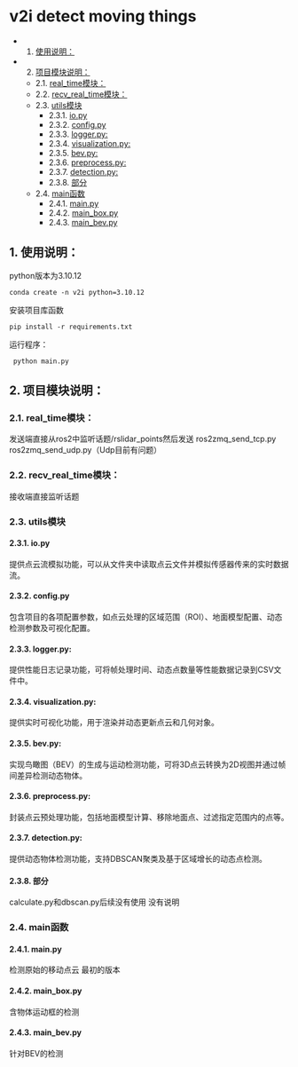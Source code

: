 # v2i detect moving things
<!-- vscode-markdown-toc -->
* 1. [使用说明：](#)
* 2. [项目模块说明：](#-1)
	* 2.1. [real_time模块：](#real_time)
	* 2.2. [recv_real_time模块：](#recv_real_time)
	* 2.3. [utils模块](#utils)
		* 2.3.1. [io.py](#io.py)
		* 2.3.2. [config.py](#config.py)
		* 2.3.3. [logger.py:](#logger.py:)
		* 2.3.4. [visualization.py:](#visualization.py:)
		* 2.3.5. [bev.py:](#bev.py:)
		* 2.3.6. [preprocess.py:](#preprocess.py:)
		* 2.3.7. [detection.py:](#detection.py:)
		* 2.3.8. [部分](#-1)
	* 2.4. [main函数](#main)
		* 2.4.1. [main.py](#main.py)
		* 2.4.2. [main_box.py](#main_box.py)
		* 2.4.3. [main_bev.py](#main_bev.py)

<!-- vscode-markdown-toc-config
	numbering=true
	autoSave=true
	/vscode-markdown-toc-config -->
<!-- /vscode-markdown-toc -->


##  1. <a name=''></a>使用说明：
python版本为3.10.12

` conda create -n v2i python=3.10.12 `

安装项目库函数

` pip install -r requirements.txt `

运行程序：

` python main.py` 


##  2. <a name='-1'></a>项目模块说明：

###  2.1. <a name='real_time'></a>real_time模块：

发送端直接从ros2中监听话题/rslidar_points然后发送 
ros2zmq_send_tcp.py
ros2zmq_send_udp.py（Udp目前有问题）

###  2.2. <a name='recv_real_time'></a>recv_real_time模块：
接收端直接监听话题

###  2.3. <a name='utils'></a>utils模块

####  2.3.1. <a name='io.py'></a>io.py 
提供点云流模拟功能，可以从文件夹中读取点云文件并模拟传感器传来的实时数据流。

####  2.3.2. <a name='config.py'></a>config.py
 包含项目的各项配置参数，如点云处理的区域范围（ROI）、地面模型配置、动态检测参数及可视化配置。

####  2.3.3. <a name='logger.py:'></a>logger.py:
提供性能日志记录功能，可将帧处理时间、动态点数量等性能数据记录到CSV文件中。

####  2.3.4. <a name='visualization.py:'></a>visualization.py:
提供实时可视化功能，用于渲染并动态更新点云和几何对象。

####  2.3.5. <a name='bev.py:'></a>bev.py: 
实现鸟瞰图（BEV）的生成与运动检测功能，可将3D点云转换为2D视图并通过帧间差异检测动态物体。

####  2.3.6. <a name='preprocess.py:'></a>preprocess.py: 
封装点云预处理功能，包括地面模型计算、移除地面点、过滤指定范围内的点等。

####  2.3.7. <a name='detection.py:'></a>detection.py:
提供动态物体检测功能，支持DBSCAN聚类及基于区域增长的动态点检测。

####  2.3.8. <a name='-1'></a>部分
calculate.py和dbscan.py后续没有使用 没有说明

###  2.4. <a name='main'></a>main函数
####  2.4.1. <a name='main.py'></a>main.py
检测原始的移动点云 最初的版本
####  2.4.2. <a name='main_box.py'></a>main_box.py
含物体运动框的检测
####  2.4.3. <a name='main_bev.py'></a>main_bev.py
针对BEV的检测